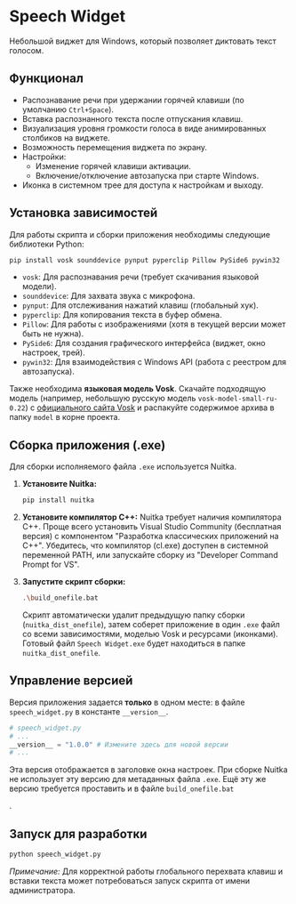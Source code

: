 # Speech Widget

Небольшой виджет для Windows, который позволяет диктовать текст голосом.

## Функционал

* Распознавание речи при удержании горячей клавиши (по умолчанию `Ctrl+Space`).
* Вставка распознанного текста после отпускания клавиш.
* Визуализация уровня громкости голоса в виде анимированных столбиков на виджете.
* Возможность перемещения виджета по экрану.
* Настройки:
  * Изменение горячей клавиши активации.
  * Включение/отключение автозапуска при старте Windows.
* Иконка в системном трее для доступа к настройкам и выходу.

## Установка зависимостей

Для работы скрипта и сборки приложения необходимы следующие библиотеки Python:

```bash
pip install vosk sounddevice pynput pyperclip Pillow PySide6 pywin32
```

* `vosk`: Для распознавания речи (требует скачивания языковой модели).
* `sounddevice`: Для захвата звука с микрофона.
* `pynput`: Для отслеживания нажатий клавиш (глобальный хук).
* `pyperclip`: Для копирования текста в буфер обмена.
* `Pillow`: Для работы с изображениями (хотя в текущей версии может быть не нужна).
* `PySide6`: Для создания графического интерфейса (виджет, окно настроек, трей).
* `pywin32`: Для взаимодействия с Windows API (работа с реестром для автозапуска).

Также необходима **языковая модель Vosk**. Скачайте подходящую модель (например, небольшую русскую модель `vosk-model-small-ru-0.22`) с [официального сайта Vosk](https://alphacephei.com/vosk/models) и распакуйте содержимое архива в папку `model` в корне проекта.

## Сборка приложения (.exe)

Для сборки исполняемого файла `.exe` используется Nuitka.

1. **Установите Nuitka:**

   ```bash
   pip install nuitka
   ```
2. **Установите компилятор C++:** Nuitka требует наличия компилятора C++. Проще всего установить Visual Studio Community (бесплатная версия) с компонентом "Разработка классических приложений на C++". Убедитесь, что компилятор (cl.exe) доступен в системной переменной PATH, или запускайте сборку из "Developer Command Prompt for VS".
3. **Запустите скрипт сборки:**

   ```bash
   .\build_onefile.bat
   ```

   Скрипт автоматически удалит предыдущую папку сборки (`nuitka_dist_onefile`), затем соберет приложение в один `.exe` файл со всеми зависимостями, моделью Vosk и ресурсами (иконками). Готовый файл `Speech Widget.exe` будет находиться в папке `nuitka_dist_onefile`.

## Управление версией

Версия приложения задается **только** в одном месте: в файле `speech_widget.py` в константе `__version__`.

```python
# speech_widget.py
# ...
__version__ = "1.0.0" # Измените здесь для новой версии
# ...
```

Эта версия отображается в заголовке окна настроек. При сборке Nuitka не использует эту версию для метаданных файла `.exe`. Ещё эту же версию требуется проставить и в файле `build_onefile.bat`

.

## Запуск для разработки

```bash
python speech_widget.py
```

*Примечание:* Для корректной работы глобального перехвата клавиш и вставки текста может потребоваться запуск скрипта от имени администратора.
